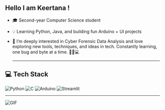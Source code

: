## Hello I am Keertana !
- 🎓 Second-year Computer Science student
- 💡 Learning Python, Java, and building fun Arduino + UI projects  
- 🔭 I’m deeply interested in Cyber Forensic Data Analysis and love exploring new tools, techniques, and ideas in tech. Constantly learning, one bug and byte at a time. 🕵️‍♀️💻
  
  ---
## 💻 Tech Stack
![Python](https://img.shields.io/badge/Python-3776AB?style=for-the-badge&logo=python&logoColor=white)
![C](https://img.shields.io/badge/C-00599C?style=for-the-badge&logo=c&logoColor=white)
![Arduino](https://img.shields.io/badge/Arduino-00979D?style=for-the-badge&logo=arduino&logoColor=white)
![Streamlit](https://img.shields.io/badge/Streamlit-FF4B4B?style=for-the-badge&logo=streamlit&logoColor=white)

---
![GIF](https://media.giphy.com/media/L1R1tvI9svkIWwpVYr/giphy.gif)

<!--
**Keertana-N/Keertana-N** is a ✨ _special_ ✨ repository because its `README.md` (this file) appears on your GitHub profile.

Here are some ideas to get you started:
- 🎓 First-year Computer Science student 
-💡 Learning Python, Java, and building fun Arduino + UI projects  
- 🔭 I’m curious about Cyber Forensic
- ⚡ Fun fact: ...
-->
